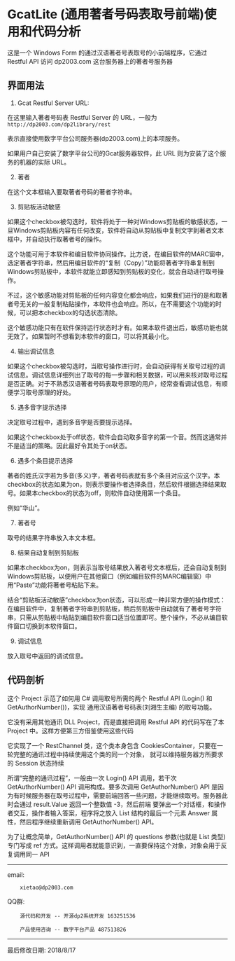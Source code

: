 ﻿# GcatLite (通用著者号码表取号前端)使用和代码分析

这是一个 Windows Form 的通过汉语著者号表取号的小前端程序，它通过 Restful API 访问 dp2003.com 这台服务器上的著者号服务器

## 界面用法

1) Gcat Restful Server URL:

在这里输入著者号码表 Restful Server 的 URL，一般为
`http://dp2003.com/dp2library/rest`

表示直接使用数字平台公司服务器(dp2003.com)上的本项服务。

如果用户自己安装了数字平台公司的Gcat服务器软件，此 URL 则为安装了这个服务的机器的实际 URL。

2) 著者

在这个文本框输入要取著者号码的著者字符串。

3) 剪贴板活动敏感

如果这个checkbox被勾选时，软件将处于一种对Windows剪贴板的敏感状态，一旦Windows剪贴板内容有任何改变，软件将自动从剪贴板中复制文字到著者文本框中，并自动执行取著者号的操作。

这个功能可用于本软件和编目软件协同操作。比方说，在编目软件的MARC窗中，选定著者字符串，然后用编目软件的“复制（Copy）”功能将著者字符串复制到Windows剪贴板中，本软件就能立即感知到剪贴板的变化，就会自动进行取号操作。

不过，这个敏感功能对剪贴板的任何内容变化都会响应，如果我们进行的是和取著者号无关的一般复制粘贴操作，本软件也会响应。所以，在不需要这个功能的时候，可以把本checkbox的勾选状态清除。

这个敏感功能只有在软件保持运行状态时才有。如果本软件退出后，敏感功能也就无效了。如果暂时不想看到本软件的窗口，可以将其最小化。

4) 输出调试信息

如果这个checkbox被勾选时，当取号操作进行时，会自动获得有关取号过程的调试信息。调试信息详细列出了取号的每一步骤和相关数据，可以用来核对取号过程是否正确。对于不熟悉汉语著者号码表取号原理的用户，经常查看调试信息，有顺便学习取号原理的好处。

5) 遇多音字提示选择

决定取号过程中，遇到多音字是否要提示选择。 

如果这个checkbox处于off状态，软件会自动取多音字的第一个音。然而这通常并不是适当的策略。因此最好令其处于on状态。

6) 遇多个条目提示选择

著者的姓氏汉字若为多音(多义)字，著者号码表就有多个条目对应这个汉字。本checkbox的状态如果为on，则表示要操作者选择条目，然后软件根据选择结果取号。如果本checkbox的状态为off，则软件自动使用第一个条目。

例如“华山”。

7) 著者号

取号的结果字符串放入本文本框。

8) 结果自动复制到剪贴板

如果本checkbox为on，则表示当取号结果放入著者号文本框后，还会自动复制到Windows剪贴板，以便用户在其他窗口（例如编目软件的MARC编辑窗）中用“Paste”功能将著者号粘贴下来。

结合“剪贴板活动敏感”checkbox为on状态，可以形成一种非常方便的操作模式：在编目软件中，复制著者字符串到剪贴板，稍后剪贴板中自动就有了著者号字符串，只需从剪贴板中粘贴到编目软件窗口适当位置即可。整个操作，不必从编目软件窗口切换到本软件窗口。

9) 调试信息

放入取号中返回的调试信息。

## 代码剖析

这个 Project 示范了如何用 C# 调用取号所需的两个 Restful API (Login() 和 GetAuthorNumber())，实现
通用汉语著者号码表(刘湘生主编) 的取号功能。

它没有采用其他通讯 DLL Project，而是直接把调用 Restful API 的代码写在了本 Project 中。这样方便第三方借鉴使用这些代码

它实现了一个 RestChannel 类，这个类本身包含 CookiesContainer，只要在一轮完整的通讯过程中持续使用这个类的同一个对象，
就可以维持服务器方所要求的 Session 状态持续

所谓“完整的通讯过程”，一般由一次 Login() API 调用，若干次 GetAuthorNumber() API 调用构成。要多次调用 GetAuthorNumber() API
是因为有时候服务器在取号过程中，需要前端回答一些问题，才能继续取号。服务器此时会通过 result.Value 返回一个整数值 -3，然后前端
要弹出一个对话框，和操作者交互，操作者输入答案，程序将之放入 List<Question> 结构的最后一个元素 Answer 属性，然后程序继续重新调用 GetAuthorNumber() API。

为了让概念简单，GetAuthorNumber() API 的 questions 参数(也就是 List<Question> 类型)专门写成 ref 方式。这样调用者就能意识到，一直要保持这个对象，对象会用于反复调用同一 API

---

email: 

        xietao@dp2003.com
        
QQ群:

        源代码和开发 -- 开源dp2系统开发 163251536
        
        产品使用咨询 -- 数字平台产品 487513826

---

最后修改日期: 2018/8/17
